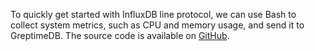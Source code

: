 
To quickly get started with InfluxDB line protocol, we can use Bash to collect system metrics, such as CPU and memory usage, and send it to GreptimeDB. The source code is available on [GitHub](https://github.com/GreptimeCloudStarters/quick-start-influxdb-line-protocol).
